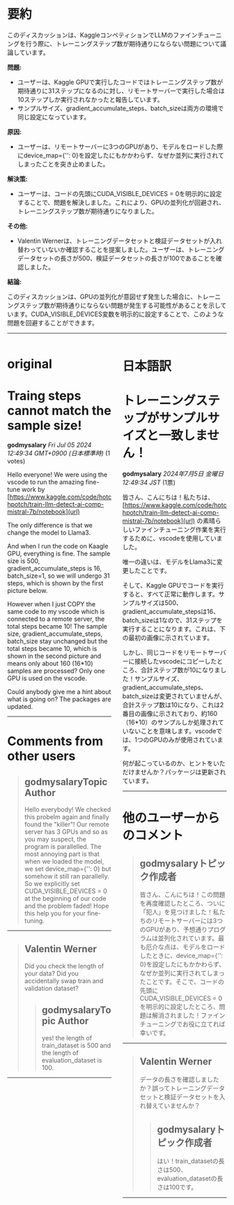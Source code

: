 # 要約 
このディスカッションは、KaggleコンペティションでLLMのファインチューニングを行う際に、トレーニングステップ数が期待通りにならない問題について議論しています。

**問題:**

* ユーザーは、Kaggle GPUで実行したコードではトレーニングステップ数が期待通りに31ステップになるのに対し、リモートサーバーで実行した場合は10ステップしか実行されなかったと報告しています。
* サンプルサイズ、gradient_accumulate_steps、batch_sizeは両方の環境で同じ設定になっています。

**原因:**

* ユーザーは、リモートサーバーに3つのGPUがあり、モデルをロードした際にdevice_map={'': 0}を設定したにもかかわらず、なぜか並列に実行されてしまったことを突き止めました。

**解決策:**

* ユーザーは、コードの先頭にCUDA_VISIBLE_DEVICES = 0を明示的に設定することで、問題を解決しました。これにより、GPUの並列化が回避され、トレーニングステップ数が期待通りになりました。

**その他:**

* Valentin Wernerは、トレーニングデータセットと検証データセットが入れ替わっていないか確認することを提案しました。ユーザーは、トレーニングデータセットの長さが500、検証データセットの長さが100であることを確認しました。

**結論:**

このディスカッションは、GPUの並列化が意図せず発生した場合に、トレーニングステップ数が期待通りにならない問題が発生する可能性があることを示しています。CUDA_VISIBLE_DEVICES変数を明示的に設定することで、このような問題を回避することができます。


---


<style>
.column-left{
  float: left;
  width: 47.5%;
  text-align: left;
}
.column-right{
  float: right;
  width: 47.5%;
  text-align: left;
}
.column-one{
  float: left;
  width: 100%;
  text-align: left;
}
</style>


<div class="column-left">

# original

# Traing steps cannot match the sample size!

**godmysalary** *Fri Jul 05 2024 12:49:34 GMT+0900 (日本標準時)* (1 votes)

Hello everyone! We were using the vscode to run the amazing fine-tune work by [https://www.kaggle.com/code/hotchpotch/train-llm-detect-ai-comp-mistral-7b/notebook](url)

The only difference is that we change the model to Llama3. 

And when I run the code on Kaagle GPU, everything is fine. The sample size is 500, gradient_accumulate_steps is 16, batch_size=1, so we will undergo 31 steps, which is shown by the first picture below. 

However when I just COPY the same code to my vscode which is connected to a remote server, the total steps became 10! The sample size, gradient_accumulate_steps, batch_size stay unchanged but the total steps became 10, which is shown in the second picture and means only about 160 (16*10) samples are processed? Only one GPU is used on the vscode. 

Could anybody give me a hint about what is going on? The packages are updated. 



---

 # Comments from other users

> ## godmysalaryTopic Author
> 
> Hello everybody! We checked this probelm again and finally found the "killer"! Our remote server has 3 GPUs and so as you may suspect, the program is parallelled. The most annoying part is that when we loaded the model, we set device_map={'': 0} but somehow it still ran parallelly. So we explicitly set CUDA_VISIBLE_DEVICES = 0 at the beginning of our code and the problem faded! Hope this help you for your fine-tuning.
> 
> 
> 


---

> ## Valentin Werner
> 
> Did you check the length of your data? Did you accidentally swap train and validation dataset?
> 
> 
> 
> > ## godmysalaryTopic Author
> > 
> > yes! the length of train_dataset is 500 and the length of evaluation_dataset is 100.
> > 
> > 
> > 


---



</div>
<div class="column-right">

# 日本語訳

# トレーニングステップがサンプルサイズと一致しません！

**godmysalary** *2024年7月5日 金曜日 12:49:34 JST* (1票)

皆さん、こんにちは！私たちは、[https://www.kaggle.com/code/hotchpotch/train-llm-detect-ai-comp-mistral-7b/notebook](url) の素晴らしいファインチューニング作業を実行するために、vscodeを使用していました。

唯一の違いは、モデルをLlama3に変更したことです。

そして、Kaggle GPUでコードを実行すると、すべて正常に動作します。サンプルサイズは500、gradient_accumulate_stepsは16、batch_sizeは1なので、31ステップを実行することになります。これは、下の最初の画像に示されています。

しかし、同じコードをリモートサーバーに接続したvscodeにコピーしたところ、合計ステップ数が10になりました！サンプルサイズ、gradient_accumulate_steps、batch_sizeは変更されていませんが、合計ステップ数は10になり、これは2番目の画像に示されており、約160（16*10）のサンプルしか処理されていないことを意味します。vscodeでは、1つのGPUのみが使用されています。

何が起こっているのか、ヒントをいただけませんか？パッケージは更新されています。

---
# 他のユーザーからのコメント

> ## godmysalaryトピック作成者
> 
> 皆さん、こんにちは！この問題を再度確認したところ、ついに「犯人」を見つけました！私たちのリモートサーバーには3つのGPUがあり、予想通りプログラムは並列化されています。最も厄介な点は、モデルをロードしたときに、device_map={'': 0}を設定したにもかかわらず、なぜか並列に実行されてしまったことです。そこで、コードの先頭にCUDA_VISIBLE_DEVICES = 0を明示的に設定したところ、問題は解消されました！ファインチューニングでお役に立てれば幸いです。
> 
> 
> 
---
> ## Valentin Werner
> 
> データの長さを確認しましたか？誤ってトレーニングデータセットと検証データセットを入れ替えていませんか？
> 
> 
> 
> > ## godmysalaryトピック作成者
> > 
> > はい！train_datasetの長さは500、evaluation_datasetの長さは100です。
> > 
> > 
> > 
---



</div>